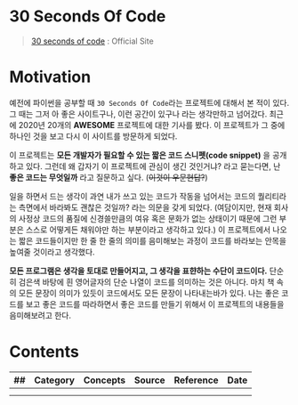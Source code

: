 # 30 Seconds Of Code

> [30 seconds of code](https://www.30secondsofcode.org/) : Official Site

# Motivation

예전에 파이썬을 공부할 때 `30 Seconds Of Code`라는 프로젝트에 대해서 본 적이 있다. 그 때는 그저 아 좋은 사이트구나, 이런 공간이 있구나 라는 생각만하고 넘어갔다. 최근에 2020년 20개의 **AWESOME** 프로젝트에 대한 기사를 봤다. 이 프로젝트가 그 중에 하나인 것을 보고 다시 이 사이트를 방문하게 되었다.

이 프로젝트는 **모든 개발자가 필요할 수 있는 짧은 코드 스니펫(code snippet)** 을 공개하고 있다. 그런데 왜 갑자기 이 프로젝트에 관심이 생긴 것인거냐? 라고 묻는다면, 난 **좋은 코드는 무엇일까** 라고 질문하고 싶다. (~~이것이 우문현답?~~)

일을 하면서 드는 생각이 과연 내가 쓰고 있는 코드가 작동을 넘어서는 코드의 퀄리티라는 측면에서 바라봐도 괜찮은 것일까? 라는 의문을 갖게 되었다. (여담이지만, 현재 회사의 사정상 코드의 품질에 신경쓸만큼의 여유 혹은 문화가 없는 상태이기 때문에 그런 부분은 스스로 어떻게든 채워야만 하는 부분이라고 생각하고 있다.) 이 프로젝트에서 나오는 짧은 코드들이지만 한 줄 한 줄의 의미를 음미해보는 과정이 코드를 바라보는 안목을 높여줄 것이라고 생각했다.

**모든 프로그램은 생각을 토대로 만들어지고, 그 생각을 표햔하는 수단이 코드이다.** 단순히 검은색 바탕에 흰 영어글자의 단순 나열이 코드를 의미하는 것은 아니다. 마치 책 속의 모든 문장이 의미가 있듯이 코드에서도 모든 문장이 나타내는바가 있다. 나는 좋은 코드를 보고 좋은 코드를 따라하면서 좋은 코드를 만들기 위해서 이 프로젝트의 내용들을 음미해보려고 한다.

# Contents

| ##  | Category | Concepts | Source | Reference | Date |
| :-: | :------: | :------: | :----: | :-------: | ---- |
|     |          |          |        |           |      |
|     |          |          |        |           |      |
